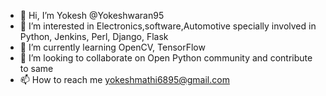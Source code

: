 - 👋 Hi, I’m Yokesh @Yokeshwaran95
- 👀 I’m interested in Electronics,software,Automotive specially involved in Python, Jenkins, Perl, Django, Flask
- 🌱 I’m currently learning OpenCV, TensorFlow
- 💞️ I’m looking to collaborate on Open Python community and contribute to same
- 📫 How to reach me yokeshmathi6895@gmail.com

<!---
Yokeshwaran95/Yokeshwaran95 is a ✨ special ✨ repository because its `README.md` (this file) appears on your GitHub profile.
You can click the Preview link to take a look at your changes.
--->
